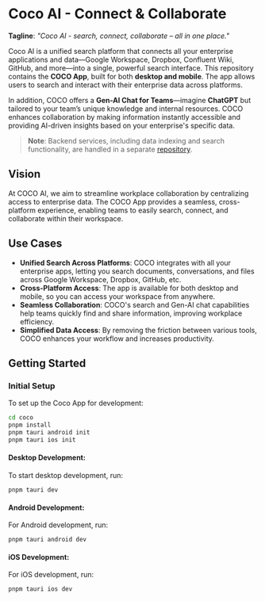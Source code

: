 # Coco AI - Connect & Collaborate

**Tagline**: _"Coco AI - search, connect, collaborate – all in one place."_

Coco AI is a unified search platform that connects all your enterprise applications and data—Google Workspace, Dropbox, Confluent Wiki, GitHub, and more—into a single, powerful search interface. This repository contains the **COCO App**, built for both **desktop and mobile**. The app allows users to search and interact with their enterprise data across platforms.

In addition, COCO offers a **Gen-AI Chat for Teams**—imagine **ChatGPT** but tailored to your team’s unique knowledge and internal resources. COCO enhances collaboration by making information instantly accessible and providing AI-driven insights based on your enterprise's specific data.

> **Note**: Backend services, including data indexing and search functionality, are handled in a separate [repository](https://github.com/infinilabs/coco-server).

## Vision

At COCO AI, we aim to streamline workplace collaboration by centralizing access to enterprise data. The COCO App provides a seamless, cross-platform experience, enabling teams to easily search, connect, and collaborate within their workspace.

## Use Cases

- **Unified Search Across Platforms**: COCO integrates with all your enterprise apps, letting you search documents, conversations, and files across Google Workspace, Dropbox, GitHub, etc.
- **Cross-Platform Access**: The app is available for both desktop and mobile, so you can access your workspace from anywhere.
- **Seamless Collaboration**: COCO's search and Gen-AI chat capabilities help teams quickly find and share information, improving workplace efficiency.
- **Simplified Data Access**: By removing the friction between various tools, COCO enhances your workflow and increases productivity.

## Getting Started

### Initial Setup

To set up the Coco App for development:

```bash
cd coco
pnpm install
pnpm tauri android init
pnpm tauri ios init
```

#### Desktop Development:

To start desktop development, run:

```
pnpm tauri dev
```

#### Android Development:

For Android development, run:

```
pnpm tauri android dev
```

#### iOS Development:

For iOS development, run:
```
pnpm tauri ios dev
```
